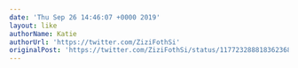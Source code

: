 ```yaml
---
date: 'Thu Sep 26 14:46:07 +0000 2019'
layout: like
authorName: Katie
authorUrl: 'https://twitter.com/ZiziFothSi'
originalPost: 'https://twitter.com/ZiziFothSi/status/1177232888183623686'
---
```

